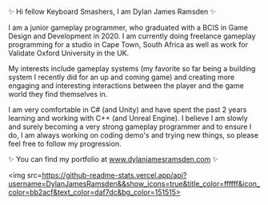 ✨ Hi fellow Keyboard Smashers, I am Dylan James Ramsden ✨

I am a junior gameplay programmer, who graduated with a BCIS in Game Design and Development in 2020. I am currently doing freelance gameplay programming for a studio
in Cape Town, South Africa as well as work for Validate Oxford University in the UK.

My interests include gameplay systems (my favorite so far being a building system I recently did for an up and coming game) and creating more engaging and interesting interactions between the player and the game world they find themselves in.

I am very comfortable in C# (and Unity) and have spent the past 2 years learning and working with C++ (and Unreal Engine). I believe I am slowly and surely becoming
a very strong gameplay programmer and to ensure I do, I am always working on coding demo's and trying new things, so please feel free to follow my progression.

✨ You can find my portfolio at www.dylanjamesramsden.com ✨

<!---
DylanJamesRamsden/DylanJamesRamsden is a ✨ special ✨ repository because its `README.md` (this file) appears on your GitHub profile.
You can click the Preview link to take a look at your changes.
--->

<img src=https://github-readme-stats.vercel.app/api?username=DylanJamesRamsden&&show_icons=true&title_color=ffffff&icon_color=bb2acf&text_color=daf7dc&bg_color=151515>
